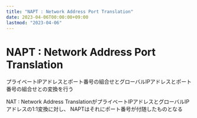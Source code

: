 ```yaml
---
title: "NAPT : Network Address Port Translation"
date: 2023-04-06T00:00:00+09:00
lastmod: "2023-04-06"
---
```

# NAPT : Network Address Port Translation

プライベートIPアドレスとポート番号の組合せとグローバルIPアドレスとポート番号の組合せとの変換を行う

NAT : Network Address TranslationがプライベートIPアドレスとグローバルIPアドレスの1:1変換に対し、
NAPTはそれにポート番号が付随したものとなる

